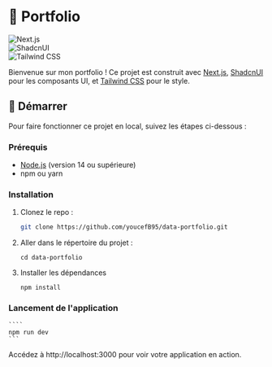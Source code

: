 # 🌟 Portfolio

![Next.js](https://img.shields.io/badge/Next.js-000000?style=for-the-badge&logo=nextdotjs&logoColor=white)  
![ShadcnUI](https://img.shields.io/badge/ShadcnUI-2B6CB0?style=for-the-badge&logo=react&logoColor=white)  
![Tailwind CSS](https://img.shields.io/badge/Tailwind%20CSS-06B6D4?style=for-the-badge&logo=tailwindcss&logoColor=white)

Bienvenue sur mon portfolio ! Ce projet est construit avec [Next.js](https://nextjs.org), [ShadcnUI](https://ui.shadcn.com) pour les composants UI, et [Tailwind CSS](https://tailwindcss.com) pour le style.

## 🚀 Démarrer

Pour faire fonctionner ce projet en local, suivez les étapes ci-dessous :

### Prérequis

- [Node.js](https://nodejs.org) (version 14 ou supérieure)
- npm ou yarn

### Installation

1. Clonez le repo :

   ```bash
   git clone https://github.com/youcefB95/data-portfolio.git
   ```

2. Aller dans le répertoire du projet :

   ```
   cd data-portfolio
   ```

3. Installer les dépendances

   ```
   npm install
   ```

### Lancement de l'application

    ````
    npm run dev
    ```

Accédez à http://localhost:3000 pour voir votre application en action.
